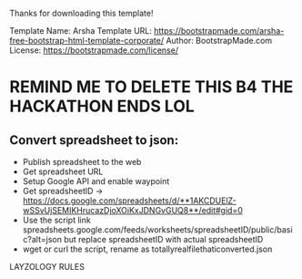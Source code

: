 Thanks for downloading this template!

Template Name: Arsha
Template URL: https://bootstrapmade.com/arsha-free-bootstrap-html-template-corporate/
Author: BootstrapMade.com
License: https://bootstrapmade.com/license/

# REMIND ME TO DELETE THIS B4 THE HACKATHON ENDS LOL

## Convert spreadsheet to json:

* Publish spreadsheet to the web
* Get spreadsheet URL
* Setup Google API and enable waypoint 
* Get spreadsheetID -> https://docs.google.com/spreadsheets/d/**1AKCDUElZ-wSSvUjSEMIKHrucazDjoXOiKxJDNGvGUQ8**/edit#gid=0
* Use the script link spreadsheets.google.com/feeds/worksheets/spreadsheetID/public/basic?alt=json but replace spreadsheetID with actual spreadsheetID
* wget or curl the script, rename as totallyrealfilethaticonverted.json

LAYZOLOGY RULES
